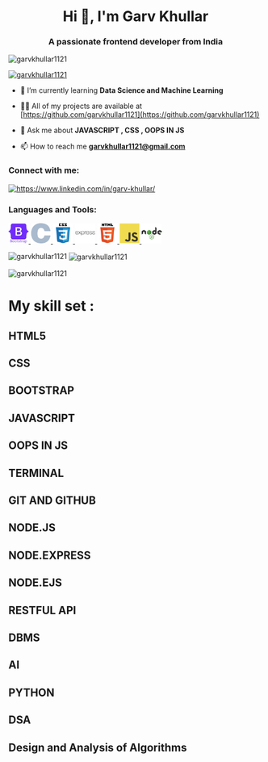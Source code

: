 <h1 align="center">Hi 👋, I'm Garv Khullar</h1>
<h3 align="center">A passionate frontend developer from India</h3>

<p align="left"> <img src="https://komarev.com/ghpvc/?username=garvkhullar1121&label=Profile%20views&color=0e75b6&style=flat" alt="garvkhullar1121" /> </p>

<p align="left"> <a href="https://github.com/ryo-ma/github-profile-trophy"><img src="https://github-profile-trophy.vercel.app/?username=garvkhullar1121" alt="garvkhullar1121" /></a> </p>

- 🌱 I’m currently learning **Data Science and Machine Learning**

- 👨‍💻 All of my projects are available at [https://github.com/garvkhullar1121](https://github.com/garvkhullar1121)

- 💬 Ask me about **JAVASCRIPT , CSS , OOPS IN JS**

- 📫 How to reach me **garvkhullar1121@gmail.com**

<h3 align="left">Connect with me:</h3>
<p align="left">
<a href="https://linkedin.com/in/https://www.linkedin.com/in/garv-khullar/" target="blank"><img align="center" src="https://raw.githubusercontent.com/rahuldkjain/github-profile-readme-generator/master/src/images/icons/Social/linked-in-alt.svg" alt="https://www.linkedin.com/in/garv-khullar/" height="30" width="40" /></a>
</p>

<h3 align="left">Languages and Tools:</h3>
<p align="left"> <a href="https://getbootstrap.com" target="_blank" rel="noreferrer"> <img src="https://raw.githubusercontent.com/devicons/devicon/master/icons/bootstrap/bootstrap-plain-wordmark.svg" alt="bootstrap" width="40" height="40"/> </a> <a href="https://www.cprogramming.com/" target="_blank" rel="noreferrer"> <img src="https://raw.githubusercontent.com/devicons/devicon/master/icons/c/c-original.svg" alt="c" width="40" height="40"/> </a> <a href="https://www.w3schools.com/css/" target="_blank" rel="noreferrer"> <img src="https://raw.githubusercontent.com/devicons/devicon/master/icons/css3/css3-original-wordmark.svg" alt="css3" width="40" height="40"/> </a> <a href="https://expressjs.com" target="_blank" rel="noreferrer"> <img src="https://raw.githubusercontent.com/devicons/devicon/master/icons/express/express-original-wordmark.svg" alt="express" width="40" height="40"/> </a> <a href="https://www.w3.org/html/" target="_blank" rel="noreferrer"> <img src="https://raw.githubusercontent.com/devicons/devicon/master/icons/html5/html5-original-wordmark.svg" alt="html5" width="40" height="40"/> </a> <a href="https://developer.mozilla.org/en-US/docs/Web/JavaScript" target="_blank" rel="noreferrer"> <img src="https://raw.githubusercontent.com/devicons/devicon/master/icons/javascript/javascript-original.svg" alt="javascript" width="40" height="40"/> </a> <a href="https://nodejs.org" target="_blank" rel="noreferrer"> <img src="https://raw.githubusercontent.com/devicons/devicon/master/icons/nodejs/nodejs-original-wordmark.svg" alt="nodejs" width="40" height="40"/> </a> </p>

<p><img align="left" src="https://github-readme-stats.vercel.app/api/top-langs?username=garvkhullar1121&show_icons=true&locale=en&layout=compact" alt="garvkhullar1121" /></p>

<p>&nbsp;<img align="center" src="https://github-readme-stats.vercel.app/api?username=garvkhullar1121&show_icons=true&locale=en" alt="garvkhullar1121" /></p>

<p><img align="center" src="https://github-readme-streak-stats.herokuapp.com/?user=garvkhullar1121&" alt="garvkhullar1121" /></p>


# My skill set : 

## HTML5
## CSS
## BOOTSTRAP 
## JAVASCRIPT
## OOPS IN JS
## TERMINAL
## GIT AND GITHUB 
## NODE.JS
## NODE.EXPRESS
## NODE.EJS
## RESTFUL API
## DBMS
## AI 
## PYTHON 
## DSA 
## Design and Analysis of Algorithms



